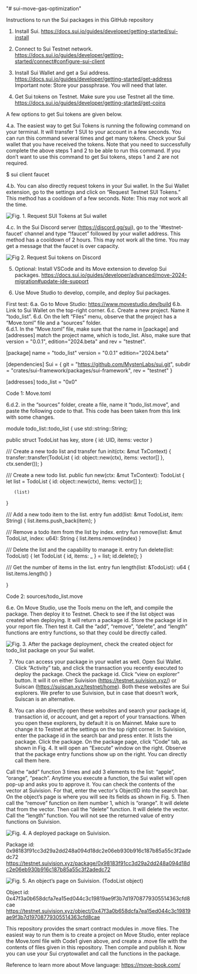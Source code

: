 "# sui-move-gas-optimization" 

Instructions to run the Sui packages in this GitHub repository

1. Install Sui. 
https://docs.sui.io/guides/developer/getting-started/sui-install

2. Connect to Sui Testnet network.
https://docs.sui.io/guides/developer/getting-started/connect#configure-sui-client

3. Install Sui Wallet and get a Sui address.
https://docs.sui.io/guides/developer/getting-started/get-address
Important note: Store your passphrase. You will need that later. 

4. Get Sui tokens on Testnet. Make sure you use Testnet all the time. 
https://docs.sui.io/guides/developer/getting-started/get-coins

A few options to get Sui tokens are given below. 

4.a. The easiest way to get Sui Tokens is running the following command on your terminal. It will transfer 1 SUI to your account in a few seconds. You can run this command several times and get many tokens. Check your Sui wallet that you have received the tokens. Note that you need to successfully complete the above steps 1 and 2 to be able to run this command. If you don’t want to use this command to get Sui tokens, steps 1 and 2 are not required. 

$ sui client faucet

4.b. You can also directly request tokens in your Sui wallet. In the Sui Wallet extension, go to the settings and click on “Request Testnet SUI Tokens.” This method has a cooldown of a few seconds. Note: This may not work all the time. 

![Fig. 1. Request SUI Tokens at Sui wallet](images/4b%20-%20fig1.png)
    
    
4.c. In the Sui Discord server (https://discord.gg/sui), go to the '#testnet-faucet' channel and type “!faucet” followed by your wallet address. This method has a cooldown of 2 hours. This may not work all the time. You may get a message that the faucet is over capacity. 

![Fig 2. Request Sui tokens on Discord](images/4c%20-%20fig2.png)


5. Optional: Install VSCode and its Move extension to develop Sui packages. 
https://docs.sui.io/guides/developer/advanced/move-2024-migration#update-ide-support

6. Use Move Studio to develop, compile, and deploy Sui packages. 

First test:
6.a. Go to Move Studio: https://www.movestudio.dev/build
6.b. Link to Sui Wallet on the top-right corner.
6.c. Create a new project. Name it “todo_list”. 
6.d. On the left “Files” menu, observe that the project has a “Move.toml” file and a “sources” folder.  
6.d.1. In the “Move.toml” file, make sure that the name in [package] and [addresses] match the project name, which is todo_list. Also, make sure that version = "0.0.1", edition="2024.beta" and rev = "testnet". 

[package]
name = "todo_list"
version = "0.0.1"
edition="2024.beta"

[dependencies]
Sui = { git = "https://github.com/MystenLabs/sui.git", subdir = "crates/sui-framework/packages/sui-framework", rev = "testnet" }

[addresses]
todo_list = "0x0"

Code 1: Move.toml

6.d.2. in the “sources” folder, create a file, name it “todo_list.move”, and paste the following code to that. This code has been taken from this link with some changes. 

module todo_list::todo_list {
   use std::string::String;

   public struct TodoList has key, store {
      id: UID,
      items: vector<String>
   }

   /// Create a new todo list and transfer
   fun init(ctx: &mut TxContext) {
      transfer::transfer(TodoList {
         id: object::new(ctx),
         items: vector[]
      }, ctx.sender());
   }

   /// Create a new todo list.
   public fun new(ctx: &mut TxContext): TodoList {
      let list = TodoList {
      id: object::new(ctx),
      items: vector[]
      };

       (list)
   }

   /// Add a new todo item to the list.
   entry fun add(list: &mut TodoList, item: String) {
      list.items.push_back(item);
   }

   /// Remove a todo item from the list by index.
   entry fun remove(list: &mut TodoList, index: u64): String {
      list.items.remove(index)
   }

   /// Delete the list and the capability to manage it.
   entry fun delete(list: TodoList) {
      let TodoList { id, items: _ } = list;
      id.delete();
   }

   /// Get the number of items in the list.
   entry fun length(list: &TodoList): u64 {
      list.items.length()
   }

}

Code 2: sources/todo_list.move
 
6.e. On Move Studio, use the Tools menu on the left, and compile the package. Then deploy it to Testnet. Check to see if the list object was created when deploying. It will return a package id. Store the package id in your report file. Then test it. Call the “add”, “remove”, “delete”, and “length” functions are entry functions, so that they could be directly called. 

   ![Fig. 3. After the package deployment, check the created object for todo_list package on your Sui wallet.](images/6e%20-%20fig3.png)
  

7. You can access your package in your wallet as well. Open Sui Wallet. Click “Activity” tab, and click the transaction you recently executed to deploy the package. Check the package id. Click “view on explorer” button. It will it on either Suivision (https://testnet.suivision.xyz/) or Suiscan (https://suiscan.xyz/testnet/home). Both these websites are Sui explorers. We prefer to use Suivision, but in case that doesn’t work, Suiscan is an alternative. 

8. You can also directly open these websites and search your package id, transaction id, or account, and get a report of your transactions. When you open these explorers, by default it is on Mainnet. Make sure to change it to Testnet at the settings on the top right corner. In Suivision, enter the package id in the search bar and press enter. It lists the package. Click the package. On the package page, click “Code” tab, as shown in Fig. 4. It will open an “Execute” window on the right. Observe that the package entry functions show up on the right. You can directly call them here. 

Call the “add” function 3 times and add 3 elements to the list: “apple”, “orange”, “peach”. Anytime you execute a function, the Sui wallet will open pop-up and asks you to approve it. 
You can check the contents of the vector at Suivision. For that, enter the vector's ObjectID into the search bar. On the object’s page is where you will see its fields as shown in Fig. 5. Then call the “remove” function on item number 1, which is “orange”. It will delete that from the vector. Then call the “delete” function. It will delete the vector. Call the “length” function. You will not see the returned value of entry functions on Suivision. 

  ![Fig. 4. A deployed package on Suivision.](images/8%20-%20fig4.png)
  
Package id: 0x98183f91cc3d29a2dd248a094d18dc2e06eb930b916c187b85a55c3f2adedc72      https://testnet.suivision.xyz/package/0x98183f91cc3d29a2dd248a094d18dc2e06eb930b916c187b85a55c3f2adedc72 

  ![Fig. 5. An object’s page on Suivision. (TodoList object)](images/8%20-%20fig5.png)

Object id: 0x47f3a0b658dcfa7ea15ed044c3c19819ae9f3b7d19708779305514363cfd8cae https://testnet.suivision.xyz/object/0x47f3a0b658dcfa7ea15ed044c3c19819ae9f3b7d19708779305514363cfd8cae
 
This repository provides the smart contract modules in .move files. The easiest way to run them is to create a project on Move Studio, enter replace the Move.toml file with Code1 given above, and create a .move file with the contents of files given in this repository. Then compile and publish it. Now you can use your Sui cryptowallet and call the functions in the package.   

Reference to learn more about Move language:  https://move-book.com/

